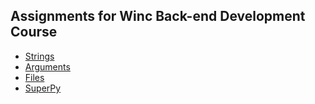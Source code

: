 ## Assignments for Winc Back-end Development Course

- [Strings](https://github.com/thisisleonist/winc-back-end-development/blob/master/strings/main.py)
- [Arguments](https://github.com/thisisleonist/winc-back-end-development/blob/master/arguments/main.py)
- [Files](https://github.com/thisisleonist/winc-back-end-development/blob/master/files/main.py)
- [SuperPy](https://github.com/thisisleonist/winc-back-end-development/blob/master/superpy/super.py)
